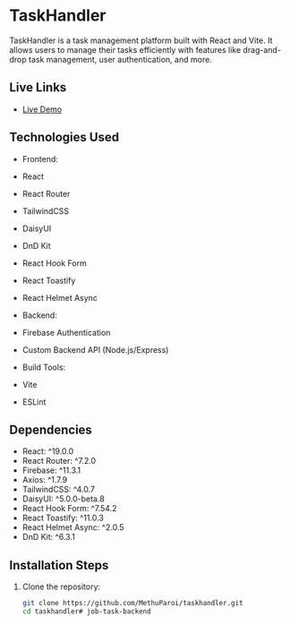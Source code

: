# TaskHandler

TaskHandler is a task management platform built with React and Vite. It allows users to manage their tasks efficiently with features like drag-and-drop task management, user authentication, and more.

## Live Links
- [Live Demo](https://my-task-handler.web.app/)

## Technologies Used
- Frontend:

- React
- React Router
- TailwindCSS
- DaisyUI
- DnD Kit
- React Hook Form
- React Toastify
- React Helmet Async

- Backend:
- Firebase Authentication
- Custom Backend API (Node.js/Express)

- Build Tools:
- Vite
- ESLint

## Dependencies
- React: ^19.0.0
- React Router: ^7.2.0
- Firebase: ^11.3.1
- Axios: ^1.7.9
- TailwindCSS: ^4.0.7
- DaisyUI: ^5.0.0-beta.8
- React Hook Form: ^7.54.2
- React Toastify: ^11.0.3
- React Helmet Async: ^2.0.5
- DnD Kit: ^6.3.1

## Installation Steps
1. Clone the repository:
   ```sh
   git clone https://github.com/MethuParoi/taskhandler.git
   cd taskhandler# job-task-backend
